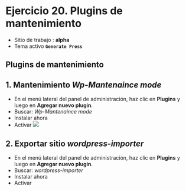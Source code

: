 # Ejercicio 20.  Plugins de mantenimiento

- Sitio de trabajo : **alpha**
- Tema activo **`Generate Press`**

## Plugins de mantenimiento


## 1. Mantenimiento  _Wp-Mantenaince mode_
- En el menú lateral del panel de administración, haz clic en **Plugins** y luego en **Agregar nuevo plugin**.
- Buscar: _Wp-Mantenaince mode_
- Instalar ahora
- Activar
![](https://i.imgur.com/NkzMQoN.png)





## 2. Exportar sitio _wordpress-importer_
- En el menú lateral del panel de administración, haz clic en **Plugins** y luego en **Agregar nuevo plugin**.
- Buscar: _wordpress-importer_
- Instalar ahora
- Activar


<!--stackedit_data:
eyJoaXN0b3J5IjpbMTUxNzcyMzEzNCwtMzA1ODAyNjQ3LC00OD
U3NDM3MTVdfQ==
-->